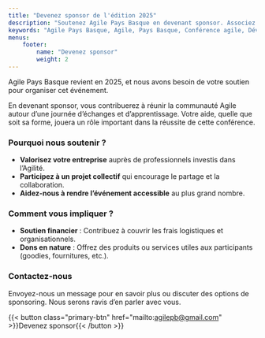 ```yaml
---
title: "Devenez sponsor de l'édition 2025"
description: "Soutenez Agile Pays Basque en devenant sponsor. Associez votre image à un événement agile à taille humaine, rencontrez une audience passionnée et profitez d’une visibilité locale."
keywords: "Agile Pays Basque, Agile, Pays Basque, Conférence agile, Développement logiciel, Product management, UX design, Facilitation, Open space, Ateliers, Communauté agile, Partage d’expériences, Ambiance conviviale, Événement agile, Accessibilité, Inclusion, Collaboration, Mer et montagne, Gastronomie locale, Réseautage, Innovation technologique"
menus:
    footer:
        name: "Devenez sponsor"
        weight: 2
---
```


Agile Pays Basque revient en 2025, et nous avons besoin de votre soutien pour organiser cet événement.

En devenant sponsor, vous contribuerez à réunir la communauté Agile autour d’une journée d’échanges et d’apprentissage. Votre aide, quelle que soit sa forme, jouera un rôle important dans la réussite de cette conférence.

### Pourquoi nous soutenir ?

- **Valorisez votre entreprise** auprès de professionnels investis dans l’Agilité.
- **Participez à un projet collectif** qui encourage le partage et la collaboration.
- **Aidez-nous à rendre l’événement accessible** au plus grand nombre.

### Comment vous impliquer ?

- **Soutien financier** : Contribuez à couvrir les frais logistiques et organisationnels.
- **Dons en nature** : Offrez des produits ou services utiles aux participants (goodies, fournitures, etc.).

### Contactez-nous

Envoyez-nous un message pour en savoir plus ou discuter des options de sponsoring. Nous serons ravis d’en parler avec vous.

{{< button class="primary-btn" href="mailto:agilepb@gmail.com" >}}Devenez sponsor{{< /button >}}
